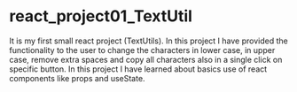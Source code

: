# react_project01_TextUtil
It is my first small react project (TextUtils). In this project I have provided the functionality to the user to change the characters in lower case, in upper case, remove extra spaces and copy all characters also in a single click on specific button. In this project I have learned about basics use of react components like props and useState.
